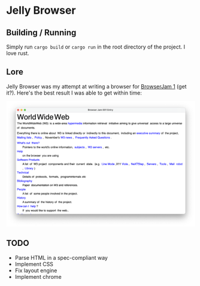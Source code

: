 # Jelly Browser

## Building / Running

Simply run `cargo build` or `cargo run` in the root directory of the project. I
love rust.

## Lore

Jelly Browser was my attempt at writing a browser for [BrowserJam 1](https://github.com/BrowserJam/jam001) (get it?). Here's the
best result I was able to get within time:

![Jelly Browser](assets/demo.png)

## TODO
- Parse HTML in a spec-compliant way
- Implement CSS
- Fix layout engine
- Implement chrome
